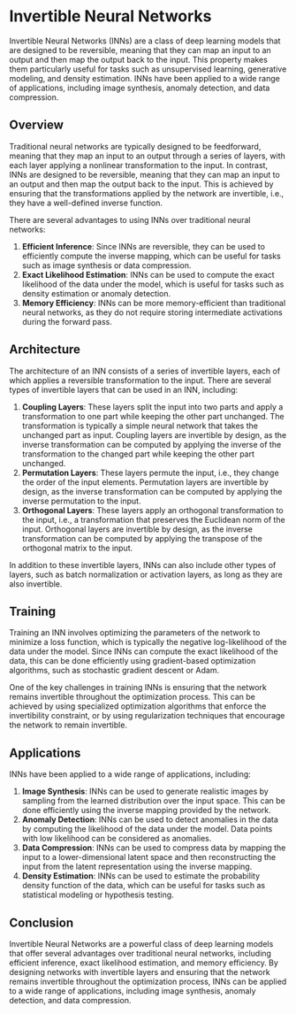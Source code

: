 # Invertible Neural Networks

Invertible Neural Networks (INNs) are a class of deep learning models that are designed to be reversible, meaning that they can map an input to an output and then map the output back to the input. This property makes them particularly useful for tasks such as unsupervised learning, generative modeling, and density estimation. INNs have been applied to a wide range of applications, including image synthesis, anomaly detection, and data compression.

## Overview

Traditional neural networks are typically designed to be feedforward, meaning that they map an input to an output through a series of layers, with each layer applying a nonlinear transformation to the input. In contrast, INNs are designed to be reversible, meaning that they can map an input to an output and then map the output back to the input. This is achieved by ensuring that the transformations applied by the network are invertible, i.e., they have a well-defined inverse function.

There are several advantages to using INNs over traditional neural networks:

1. **Efficient Inference**: Since INNs are reversible, they can be used to efficiently compute the inverse mapping, which can be useful for tasks such as image synthesis or data compression.
2. **Exact Likelihood Estimation**: INNs can be used to compute the exact likelihood of the data under the model, which is useful for tasks such as density estimation or anomaly detection.
3. **Memory Efficiency**: INNs can be more memory-efficient than traditional neural networks, as they do not require storing intermediate activations during the forward pass.

## Architecture

The architecture of an INN consists of a series of invertible layers, each of which applies a reversible transformation to the input. There are several types of invertible layers that can be used in an INN, including:

1. **Coupling Layers**: These layers split the input into two parts and apply a transformation to one part while keeping the other part unchanged. The transformation is typically a simple neural network that takes the unchanged part as input. Coupling layers are invertible by design, as the inverse transformation can be computed by applying the inverse of the transformation to the changed part while keeping the other part unchanged.
2. **Permutation Layers**: These layers permute the input, i.e., they change the order of the input elements. Permutation layers are invertible by design, as the inverse transformation can be computed by applying the inverse permutation to the input.
3. **Orthogonal Layers**: These layers apply an orthogonal transformation to the input, i.e., a transformation that preserves the Euclidean norm of the input. Orthogonal layers are invertible by design, as the inverse transformation can be computed by applying the transpose of the orthogonal matrix to the input.

In addition to these invertible layers, INNs can also include other types of layers, such as batch normalization or activation layers, as long as they are also invertible.

## Training

Training an INN involves optimizing the parameters of the network to minimize a loss function, which is typically the negative log-likelihood of the data under the model. Since INNs can compute the exact likelihood of the data, this can be done efficiently using gradient-based optimization algorithms, such as stochastic gradient descent or Adam.

One of the key challenges in training INNs is ensuring that the network remains invertible throughout the optimization process. This can be achieved by using specialized optimization algorithms that enforce the invertibility constraint, or by using regularization techniques that encourage the network to remain invertible.

## Applications

INNs have been applied to a wide range of applications, including:

1. **Image Synthesis**: INNs can be used to generate realistic images by sampling from the learned distribution over the input space. This can be done efficiently using the inverse mapping provided by the network.
2. **Anomaly Detection**: INNs can be used to detect anomalies in the data by computing the likelihood of the data under the model. Data points with low likelihood can be considered as anomalies.
3. **Data Compression**: INNs can be used to compress data by mapping the input to a lower-dimensional latent space and then reconstructing the input from the latent representation using the inverse mapping.
4. **Density Estimation**: INNs can be used to estimate the probability density function of the data, which can be useful for tasks such as statistical modeling or hypothesis testing.

## Conclusion

Invertible Neural Networks are a powerful class of deep learning models that offer several advantages over traditional neural networks, including efficient inference, exact likelihood estimation, and memory efficiency. By designing networks with invertible layers and ensuring that the network remains invertible throughout the optimization process, INNs can be applied to a wide range of applications, including image synthesis, anomaly detection, and data compression.
